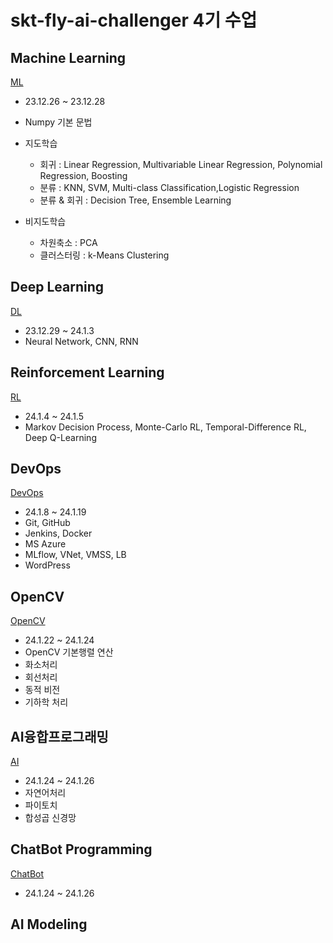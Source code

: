 # skt-fly-ai-challenger 4기 수업

## Machine Learning
[ML](https://github.com/SeoyoungOhMe/skt-fly-ai-challenger-class/tree/master/ML)
- 23.12.26 ~ 23.12.28
- Numpy 기본 문법
- 지도학습 
    - 회귀 : Linear Regression, Multivariable Linear Regression, Polynomial Regression, Boosting
    - 분류 : KNN, SVM, Multi-class Classification,Logistic Regression
    - 분류 & 회귀 :  Decision Tree, Ensemble Learning
      
- 비지도학습
    - 차원축소 : PCA
    - 클러스터링 : k-Means Clustering

## Deep Learning
[DL](https://github.com/SeoyoungOhMe/skt-fly-ai-challenger-class/tree/master/DL)
- 23.12.29 ~ 24.1.3
- Neural Network, CNN, RNN

## Reinforcement Learning
[RL](https://github.com/SeoyoungOhMe/skt-fly-ai-challenger-class/tree/master/RL)
- 24.1.4 ~ 24.1.5
- Markov Decision Process, Monte-Carlo RL, Temporal-Difference RL, Deep Q-Learning

## DevOps
[DevOps](https://github.com/SeoyoungOhMe/skt-fly-ai-challenger-class/tree/master/DevOps)
- 24.1.8 ~ 24.1.19
- Git, GitHub
- Jenkins, Docker
- MS Azure
- MLflow, VNet, VMSS, LB
- WordPress

## OpenCV
[OpenCV](https://github.com/SeoyoungOhMe/skt-fly-ai-challenger-class/tree/master/OpenCV)
- 24.1.22 ~ 24.1.24
- OpenCV 기본행렬 연산
- 화소처리
- 회선처리
- 동적 비전
- 기하학 처리

## AI융합프로그래밍
[AI](https://github.com/SeoyoungOhMe/skt-fly-ai-challenger-class/tree/master/AI)
- 24.1.24 ~ 24.1.26
- 자연어처리
- 파이토치
- 합성곱 신경망

## ChatBot Programming
[ChatBot](https://github.com/SeoyoungOhMe/skt-fly-ai-challenger-class/tree/master/ChatBot)
- 24.1.24 ~ 24.1.26

## AI Modeling
